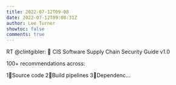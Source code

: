```yaml
---
title: 2022-07-12T09-08
date: 2022-07-12T09:08:31Z
author: Lee Turner
showtoc: false
comments: true
---
```


RT @clintgibler: 📖 CIS Software Supply Chain Security Guide v1.0

100+ recommendations across:

1⃣Source code
2⃣Build pipelines
3⃣Dependenc…

